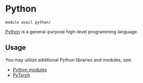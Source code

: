 # Python 

    module avail python/

[Python](https://www.python.org/) is a general-purpose high-level programming language. 

## Usage

You may utilize additional Python libraries and modules, see:

- [Python modules](../../software/sw-list/python-modules)
- [PyTorch](../../software/sw-list/pytorch)

